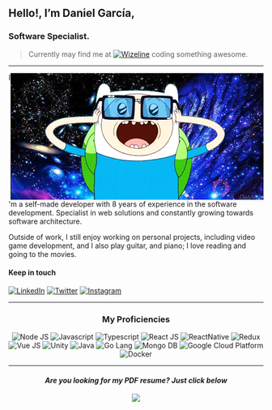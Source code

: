 ## Hello!, I’m Daniel García,
### Software Specialist.

> Currently may find me at <a href="https://www.wizeline.com/"><img src="https://img.shields.io/badge/Wizeline-ea3d44?style=flat-square&logo=no&logoColor=white" alt="Wizeline" /></a> coding something awesome.

<hr />

<img align="right" src="https://github.com/dannegm/dannegm/blob/main/awesome.gif" />

I'm a self-made developer with 8 years of experience in the software development. Specialist in web solutions and constantly growing towards software architecture.

Outside of work, I still enjoy working on personal projects, including video game development, and I also play guitar, and piano; I love reading and going to the movies.

#### Keep in touch

[<img alt="LinkedIn" src="https://img.shields.io/badge/LinkedIn-0077B5?style=for-the-badge&logo=linkedin&logoColor=white" />](https://linkedin.com/in/dannegm)
[<img alt="Twitter" src="https://img.shields.io/badge/Twitter-1DA1F2?style=for-the-badge&logo=twitter&logoColor=white" />](https://twitter.com/dannegm)
[<img alt="Instagram" src="https://img.shields.io/badge/Insta-E4405F?style=for-the-badge&logo=instagram&logoColor=white" />](https://instagram.com/dannegm)

<hr />
<h3 align="center">My Proficiencies</h3>

<p align="center">
  <img alt="Node JS" src="https://img.shields.io/badge/Node.js-43853D?style=for-the-badge&logo=node.js&logoColor=white" />
  <img alt="Javascript" src="https://img.shields.io/badge/JavaScript-F7DF1E?style=for-the-badge&logo=javascript&logoColor=black" />
  <img alt="Typescript" src="https://img.shields.io/badge/TypeScript-007ACC?style=for-the-badge&logo=typescript&logoColor=white" />
  <img alt="React JS" src="https://img.shields.io/badge/React-20232A?style=for-the-badge&logo=react&logoColor=61DAFB" />
  <img alt="ReactNative" src="https://img.shields.io/badge/React_Native-20232A?style=for-the-badge&logo=react&logoColor=61DAFB" />
  <img alt="Redux" src="https://img.shields.io/badge/Redux-593D88?style=for-the-badge&logo=redux&logoColor=white" />
  <img alt="Vue JS" src="https://img.shields.io/badge/Vue.js-35495E?style=for-the-badge&logo=vue.js&logoColor=4FC08D" />
  <img alt="Unity" src="https://img.shields.io/badge/Unity-100000?style=for-the-badge&logo=unity&logoColor=white" />
  <img alt="Java" src="https://img.shields.io/badge/Java-ED8B00?style=for-the-badge&logo=java&logoColor=white" />
  <img alt="Go Lang" src="https://img.shields.io/badge/Go-00ADD8?style=for-the-badge&logo=go&logoColor=white" />
  <img alt="Mongo DB" src="https://img.shields.io/badge/MongoDB-4EA94B?style=for-the-badge&logo=mongodb&logoColor=white" />
  <img alt="Google Cloud Platform" src="https://img.shields.io/badge/Google_Cloud-4285F4?style=for-the-badge&logo=google-cloud&logoColor=white" />
  <img alt="Docker" src="https://img.shields.io/badge/Docker-2496ee?style=for-the-badge&logo=docker&logoColor=white" />
<p>
  
<hr />
<h4 align="center"><em>Are you looking for my PDF resume? Just click below</em></h3>
<p align="center">
  <a href="https://github.com/dannegm/dannegm/blob/main/resume.pdf"><img src="https://img.shields.io/badge/Download_Resume-24292f?style=for-the-badge&logo=no&logoColor=white" /></a>
<p>
